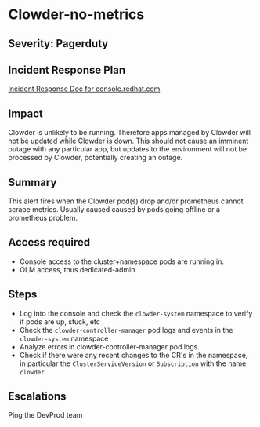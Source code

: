 Clowder-no-metrics
==================

Severity: Pagerduty
-------------------

Incident Response Plan
----------------------

[Incident Response Doc for console.redhat.com](https://docs.google.com/document/d/1AyEQnL4B11w7zXwum8Boty2IipMIxoFw1ri1UZB6xJE)

Impact
------

Clowder is unlikely to be running.  Therefore apps managed by Clowder will not
be updated while Clowder is down.  This should not cause an imminent outage
with any particular app, but updates to the environment will not be processed
by Clowder, potentially creating an outage.

Summary
-------

This alert fires when the Clowder pod(s) drop and/or prometheus cannot scrape metrics.
Usually caused caused by pods going offline or a prometheus problem.

Access required
---------------

- Console access to the cluster+namespace pods are running in.
- OLM access, thus dedicated-admin

Steps
-----

- Log into the console and check the `clowder-system` namespace to verify if pods are up, stuck, etc
- Check the `clowder-controller-manager` pod logs and events in the `clowder-system` namespace
- Analyze errors in clowder-controller-manager pod logs.
- Check if there were any recent changes to the CR's in the namespace, in
  particular the `ClusterServiceVersion` or `Subscription` with the name `clowder`.

Escalations
-----------

Ping the DevProd team
